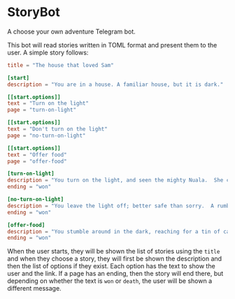 # StoryBot
A choose your own adventure Telegram bot.

This bot will read stories written in TOML format and present them to the user. A simple story follows:

```toml
title = "The house that loved Sam"

[start]
description = "You are in a house. A familiar house, but it is dark."

[[start.options]]
text = "Turn on the light"
page = "turn-on-light"

[[start.options]]
text = "Don't turn on the light"
page = "no-turn-on-light"

[[start.options]]
text = "Offer food"
page = "offer-food"

[turn-on-light]
description = "You turn on the light, and seen the mighty Nuala.  She casts her gaze upon you, warming your blood, and then, with a whisk of her tail, captures your heart."
ending = "won"

[no-turn-on-light]
description = "You leave the light off; better safe than sorry.  A rumbling sound starts to form next to you; A rhythmic purring sound, that grows louder and louder.  You begin to relax, your breathing slows, and a Nuala sleeps next to you."
ending = "won"

[offer-food]
description = "You stumble around in the dark, reaching for a tin of cat food. You find one and pull it open, dirting yourself in the process. As you search for a bowl you hear a licking sound, surely cleaning the food from your hand. With great haste you prepare the food and place it on the floor. The licking turns to crunching, before fading away, purring, forever purring. Leaving you, in the dark, wondering if you should turn the light on."
ending = "won"
```

When the user starts, they will be shown the list of stories using the `title` and when they choose a story, they will first be shown the description and then the list of options if they exist. Each option has the text to show the user and the link. If a page has an ending, then the story will end there, but depending on whether the text is `won` or `death`, the user will be shown a different message.
